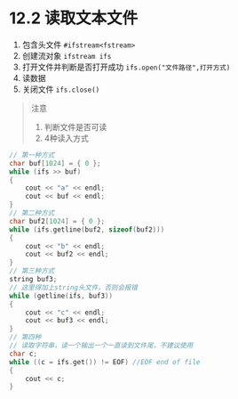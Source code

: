 # 12.2 读取文本文件
1. 包含头文件
`#ifstream<fstream>`
2. 创建流对象
`ifstream ifs`
3. 打开文件并判断是否打开成功
`ifs.open("文件路径",打开方式)`
4.  读数据
5.  关闭文件
`ifs.close()`
> 注意
>
> 1. 判断文件是否可读
> 2. 4种读入方式
```c
// 第一种方式
char buf[1024] = { 0 };
while (ifs >> buf)
{
	cout << "a" << endl;
	cout << buf << endl;
}
// 第二种方式
char buf2[1024] = { 0 };
while (ifs.getline(buf2, sizeof(buf2)))
{
	cout << "b" << endl;
	cout << buf2 << endl;
}
// 第三种方式
string buf3;
// 这里得加上string头文件，否则会报错
while (getline(ifs, buf3))
{
	cout << "c" << endl;
	cout << buf3 << endl;
}
// 第四种
// 读取字符串，读一个输出一个一直读到文件尾，不建议使用
char c;
while ((c = ifs.get()) != EOF) //EOF end of file
{
    cout << c;
}
